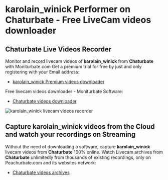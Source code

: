 # karolain_winick Performer on Chaturbate - Free LiveCam videos downloader

## Chaturbate Live Videos Recorder

Monitor and record livecam videos of **karolain_winick** from **Chaturbate** with Moniturbate.com
Get a premium trial for free by just and only registering with your Email address:
* [karolain_winick Premium videos downloader](https://moniturbate.com/request-demo-licence-key.html)

Free livecam videos downloader - Moniturbate Software:
* [Chaturbate videos downloader](https://moniturbate.com/moniturbate-download-software.html)

![karolain_winick livecam videos recorder](https://peachurnet.com/templates/moniturbate-software.png)


## Capture karolain_winick videos from the Cloud and watch your recordings on Streaming

Without the need of downloading a software, capture **karolain_winick** livecam videos from **Chaturbate** 100% online.
Watch Livecam archives from **Chaturbate** unlimitedly from thousands of existing recordings, only on Peachurbate.com and its websites network:
* [Chaturbate videos archives](https://peachurnet.com/)